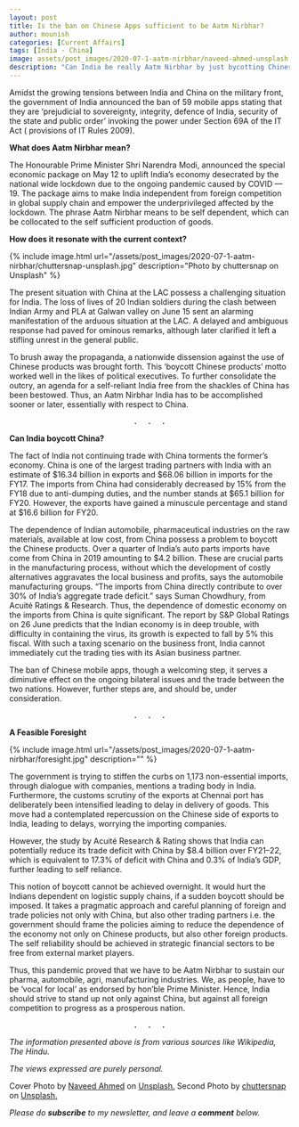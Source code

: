 ```yaml
---
layout: post
title: Is the ban on Chinese Apps sufficient to be Aatm Nirbhar?
author: mounish
categories: [Current Affairs]
tags: [India - China]
image: assets/post_images/2020-07-1-aatm-nirbhar/naveed-ahmed-unsplash.jpg
description: "Can India be really Aatm Nirbhar by just bycotting Chinese Apps"
---
```


Amidst the growing tensions between India and China on the military front, the government of India announced the ban of 59 mobile apps stating that they are ‘prejudicial to sovereignty, integrity, defence of India, security of the state and public order’ invoking the power under Section 69A of the IT Act ( provisions of IT Rules 2009).  

**What does Aatm Nirbhar mean?**

The Honourable Prime Minister Shri Narendra Modi, announced the special economic package on May 12 to uplift India’s economy desecrated by the national wide lockdown due to the ongoing pandemic caused by COVID — 19. The package aims to make India independent from foreign competition in global supply chain and empower the underprivileged affected by the lockdown. The phrase Aatm Nirbhar means to be self dependent, which can be collocated to the self sufficient production of goods.  

**How does it resonate with the current context?**  

<!-- image here  -->
{% include image.html url="/assets/post_images/2020-07-1-aatm-nirbhar/chuttersnap-unsplash.jpg" description="Photo by chuttersnap on Unsplash" %}

The present situation with China at the LAC possess a challenging situation for India. The loss of lives of 20 Indian soldiers during the clash between Indian Army and PLA at Galwan valley on June 15 sent an alarming manifestation of the arduous situation at the LAC. A delayed and ambiguous response had paved for ominous remarks, although later clarified it left a stifling unrest in the general public.  

To brush away the propaganda, a nationwide dissension against the use of Chinese products was brought forth. This ‘boycott Chinese products’ motto worked well in the likes of political executives. To further consolidate the outcry, an agenda for a self-reliant India free from the shackles of China has been bestowed. Thus, an Aatm Nirbhar India has to be accomplished sooner or later, essentially with respect to China.  

<center><pre>.  .  .</pre></center>

**Can India boycott China?**

The fact of India not continuing trade with China torments the former’s economy. China is one of the largest trading partners with India with an estimate of $16.34 billion in exports and $68.06 billion in imports for the FY17. The imports from China had considerably decreased by 15% from the FY18 due to anti-dumping duties, and the number stands at $65.1 billion for FY20. However, the exports have gained a minuscule percentage and stand at $16.6 billion for FY20.  

The dependence of Indian automobile, pharmaceutical industries on the raw materials, available at low cost, from China possess a problem to boycott the Chinese products. Over a quarter of India’s auto parts imports have come from China in 2019 amounting to $4.2 billion. These are crucial parts in the manufacturing process, without which the development of costly alternatives aggravates the local business and profits, says the automobile manufacturing groups. “The imports from China directly contribute to over 30% of India’s aggregate trade deficit.” says Suman Chowdhury, from Acuité Ratings & Research. Thus, the dependence of domestic economy on the imports from China is quite significant.
The report by S&P Global Ratings on 26 June predicts that the Indian economy is in deep trouble, with difficulty in containing the virus, its growth is expected to fall by 5% this fiscal. With such a taxing scenario on the business front, India cannot immediately cut the trading ties with its Asian business partner.  

The ban of Chinese mobile apps, though a welcoming step, it serves a diminutive effect on the ongoing bilateral issues and the trade between the two nations. However, further steps are, and should be, under consideration.

<center><pre>.  .  .</pre></center>


**A Feasible Foresight**  

<!-- image here  -->
{% include image.html url="/assets/post_images/2020-07-1-aatm-nirbhar/foresight.jpg" description="" %}  

The government is trying to stiffen the curbs on 1,173 non-essential imports, through dialogue with companies, mentions a trading body in India. Furthermore, the customs scrutiny of the exports at Chennai port has deliberately been intensified leading to delay in delivery of goods. This move had a contemplated repercussion on the Chinese side of exports to India, leading to delays, worrying the importing companies.  

However, the study by Acuité Research & Rating shows that India can potentially reduce its trade deficit with China by $8.4 billion over FY21–22, which is equivalent to 17.3% of deficit with China and 0.3% of India’s GDP, further leading to self reliance.  

This notion of boycott cannot be achieved overnight. It would hurt the Indians dependent on logistic supply chains, if a sudden boycott should be imposed. It takes a pragmatic approach and careful planning of foreign and trade policies not only with China, but also other trading partners i.e. the government should frame the policies aiming to reduce the dependence of the economy not only on Chinese products, but also other foreign products. The self reliability should be achieved in strategic financial sectors to be free from external market players.  

Thus, this pandemic proved that we have to be Aatm Nirbhar to sustain our pharma, automobile, agri, manufacturing industries. We, as people, have to be ‘vocal for local’ as endorsed by hon’ble Prime Minister. Hence, India should strive to stand up not only against China, but against all foreign competition to progress as a prosperous nation.

<center><pre>.  .  .</pre></center>


_The information presented above is from various sources like Wikipedia, The Hindu._

_The views expressed are purely personal._

Cover Photo by <a href="https://unsplash.com/@naveedahmed?utm_source=unsplash&utm_medium=referral&utm_content=creditCopyText">Naveed Ahmed</a> on <a href="https://unsplash.com/s/photos/india-china?utm_source=unsplash&utm_medium=referral&utm_content=creditCopyText">Unsplash.</a>
Second Photo by <a href="https://unsplash.com/@chuttersnap?utm_source=unsplash&utm_medium=referral&utm_content=creditCopyText">chuttersnap</a> on <a href="https://unsplash.com/@chuttersnap?utm_source=unsplash&utm_medium=referral&utm_content=creditCopyText">Unsplash.</a>

_Please do_ _**subscribe**_ _to my newsletter, and leave a_ _**comment**_ _below._